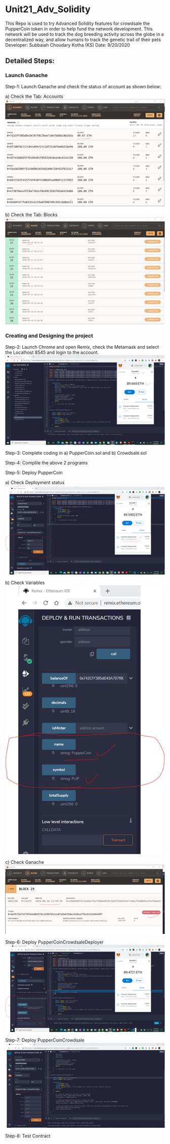 # Unit21_Adv_Solidity
This Repo is used to try Advanced Solidity features for crowdsale the PupperCoin token in order to help fund the network development. This network will be used to track the dog breeding activity across the globe in a decentralized way, and allow humans to track the genetic trail of their pets
Developer: Subbaiah Choudary Kotha (KS)
Date: 9/20/2020

## Detailed Steps:
### Launch Ganache
Step-1: Launch Ganache and check the status of account as shown below:

a) Check the Tab: Accounts
![Tab:Accounts](Screenshots/Ganache_Accounts_PIC-01_showing_initial_Balance.png)

b) Check the Tab: Blocks
![Tab:Blocks](Screenshots/Ganache_Blocks_PIC-01_showing_initial_status.png)

### Creating and Designing the project
Step-2: Launch Chrome and open Remix, check the Metamask and select the Localhost 8545 and login to the account.
![Check balance in Matamask](Screenshots/Remix_Ethereum_showing_Metamask_PIC-01_showing_initial_AC_Balance.png)

Step-3: Complete coding in a) PupperCoin.sol and b) Crowdsale.sol 

Step-4: Complile the above 2 programs

Step-5: Deploy PupperCoin

a) Check Deployment  status
![Deployment status](Screenshots/PupperCoin_PIC-02_showing_Deployed_Successfully_for_PUP.png)

b) Check Variables
![Check Variable Values](Screenshots/PupperCoin_PIC-03_showing_name_and_symbol_PUP.png)

c) Check Ganache
![Check Ganache](Screenshots/Ganache_Blocks_PIC-03_showing_Successful_Contract_Creation_for_PUP.png)

Step-6: Deploy PupperCoinCrowdsaleDeployer
![Deployment status](Screenshots/PupperCoinSaleDeployer_PIC-01_showing_Deployed_Successfully.png)

Step-7: Deploy PupperCoinCrowdsale
![Deployment status](Screenshots/CrowdSale_PIC-01_showing_Ready_to_Deploy.png)

Step-8: Test Contract
